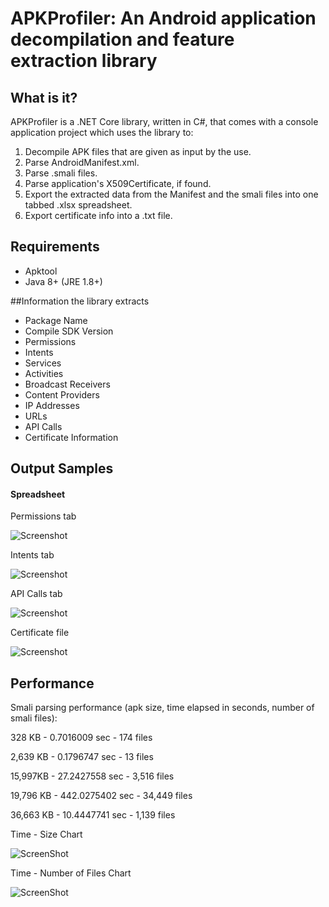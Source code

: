 # APKProfiler: An Android application decompilation and feature extraction library


## What is it?

APKProfiler is a .NET Core library, written in C#, that comes with a console application project which uses the library to:
1. Decompile APK files that are given as input by the use.
2. Parse AndroidManifest.xml.
3. Parse .smali files.
4. Parse application's X509Certificate, if found.
5. Export the extracted data from the Manifest and the smali files into one tabbed .xlsx spreadsheet.
6. Export certificate info into a .txt file.


## Requirements

- Apktool
- Java 8+ (JRE 1.8+)


##Information the library extracts

- Package Name
- Compile SDK Version
- Permissions
- Intents
- Services
- Activities
- Broadcast Receivers
- Content Providers
- IP Addresses
- URLs
- API Calls
- Certificate Information


## Output Samples

#### Spreadsheet

Permissions tab

![Screenshot](/Docs/Screenshots/permissions_xlsx.png)


Intents tab

![Screenshot](/Docs/Screenshots/intents_xlsx.png)


API Calls tab

![Screenshot](/Docs/Screenshots/api_calls_xlsx.png)


Certificate file

![Screenshot](/Docs/Screenshots/certificate.png)


## Performance

Smali parsing performance (apk size, time elapsed in seconds, number of smali files):

328 KB - 0.7016009 sec - 174 files

2,639 KB - 0.1796747 sec - 13 files

15,997KB - 27.2427558 sec - 3,516 files

19,796 KB - 442.0275402 sec - 34,449 files

36,663 KB - 10.4447741 sec - 1,139 files


Time - Size Chart

![ScreenShot](/Docs/Screenshots/time-size.png)

Time - Number of Files Chart

![ScreenShot](/Docs/Screenshots/time-files.png)

